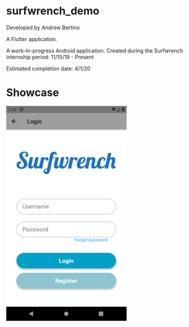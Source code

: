 # surfwrench_demo

Developed by Andrew Bertino

A Flutter application. 

A work-in-progress Android application. Created during the Surfwrench internship period: 11/15/19 - Present

Estimated completion date: 4/1/20

# Showcase

![](screenshots/login_page_small.png)



